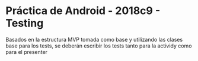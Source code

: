 # Práctica de Android - 2018c9 - Testing
Basados en la estructura MVP tomada como base y utilizando las clases base para los tests, se deberán escribir los tests tanto para la actividy como para el presenter
